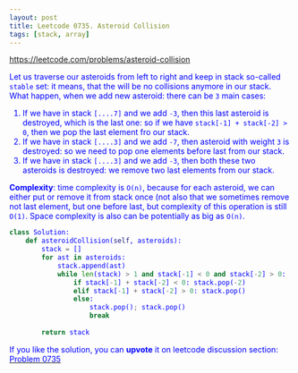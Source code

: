 ```yaml
---
layout: post
title: Leetcode 0735. Asteroid Collision
tags: [stack, array]
---
```


<a href="https://leetcode.com/problems/asteroid-collision"> <font color = blue>https://leetcode.com/problems/asteroid-collision

Let us traverse our asteroids from left to right and keep in stack so-called `stable` set: it means, that the will be no collisions anymore in our stack. What happen, when we add new asteroid: there can be `3` main cases:

1. If we have in stack `[....7]` and we add `-3`, then this last asteroid is destroyed, which is the last one: so if we have `stack[-1] + stack[-2] > 0`, then we pop the last element fro our stack.
2. If we have in stack `[....3]` and we add `-7`, then asteroid with weight `3` is destroyed: so we need to pop one elements before last from our stack.
3. If we have in stack `[....3]` and we add `-3`, then both these two asteroids is destroyed: we remove two last elements from our stack.

**Complexity**: time complexity is `O(n)`, because for each asteroid, we can either put or remove it from stack once (not also that we sometimes remove not last element, but one before last, but complexity of this operation is still `O(1)`. Space complexity is also can be potentially as big as `O(n)`.

```python
class Solution:
    def asteroidCollision(self, asteroids):
        stack = []
        for ast in asteroids:
            stack.append(ast)
            while len(stack) > 1 and stack[-1] < 0 and stack[-2] > 0:
                if stack[-1] + stack[-2] < 0: stack.pop(-2)
                elif stack[-1] + stack[-2] > 0: stack.pop()
                else:
                    stack.pop(); stack.pop()
                    break
        
        return stack
```

If you like the solution, you can **upvote** it on leetcode discussion section:<a href="https://leetcode.com/problems/asteroid-collision/discuss/904118/python-stack-on-solution-explained"> <font color = blue>Problem 0735
